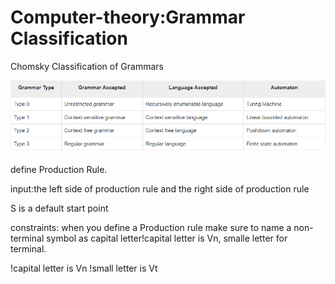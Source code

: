 # Computer-theory:Grammar Classification



Chomsky Classification of Grammars



![img.png](img.png)

define Production Rule.

input:the left side of production rule
and the right side of production rule

S is a default start point

constraints:
when you define a Production rule make sure to name a non-terminal symbol as capital letter!capital letter is Vn,
smalle letter for terminal.

!capital letter is Vn
!small letter is Vt
